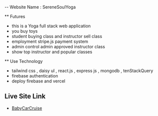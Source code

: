 -- Website Name : SereneSoulYoga

** Futures
- this is a Yoga full stack web application
- you buy toys
- student buying class and instructor sell class
- employment stripe.js payment system
- admin control admin approved instructor class
- show top instructor and popular classes 

** Use Technology
- tailwind css , daisy ul , react.js , express js , mongodb , tenStackQuery 
- firebase authentication 
- deploy firebase and vercel 

## Live Site Link
- [BabyCarCruise](https://serenesoulyoga-7e3d8.web.app/)
